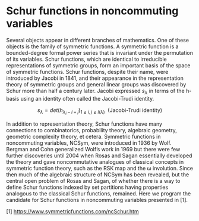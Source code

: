 # Schur functions in noncommuting variables

Several objects appear in different branches of mathematics. One of these objects is the family of symmetric functions. A symmetric function is a bounded-degree formal power series that is invariant under the permutation of its variables. Schur functions, which are identical to irreducible representations of symmetric groups, form an important basis of the space of symmetric functions.
Schur functions, despite their name, were introduced by Jacobi in 1841, and their appearance in the representation theory of symmetric groups and general linear groups was discovered by Schur more than half a century later. Jacobi expressed $s_\lambda$ in terms of the h-basis using an identity often called the Jacobi-Trudi identity.

$$s_\lambda = det(h_{λ_i−i+j})_{1≤i,j≤l(λ)} ~~(\text{Jacobi-Trudi identity})$$

In addition to representation theory, Schur functions have many connections to combinatorics, probability theory, algebraic geometry, geometric complexity theory, et cetera.
Symmetric functions in noncommuting variables, NCSym, were introduced in 1936 by Wolf. Bergman and Cohn generalized Wolf’s work in 1969 but there were few further discoveries until 2004 when Rosas and Sagan essentially developed the theory and gave noncommutative analogues of classical concepts in symmetric function theory, such as the RSK map and the ω involution. Since then much of the algebraic structure of NCSym has been revealed, but the central open problem of Rosas and Sagan, of whether there is a way to define Schur functions indexed by set partitions having properties analogous to the classical Schur functions, remained. Here we program the candidate for Schur functions in noncommuting variables presented in [1]. 

[1] https://www.symmetricfunctions.com/ncSchur.htm
